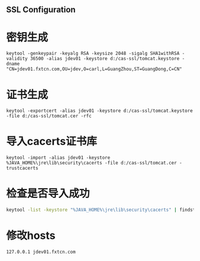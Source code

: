 ## SSL Configuration

# 密钥生成

```shell
keytool -genkeypair -keyalg RSA -keysize 2048 -sigalg SHA1withRSA -validity 36500 -alias jdev01 -keystore d:/cas-ssl/tomcat.keystore -dname "CN=jdev01.fxtcn.com,OU=jdev,O=carl,L=GuangZhou,ST=GuangDong,C=CN"
```

# 证书生成
```shell
keytool -exportcert -alias jdev01 -keystore d:/cas-ssl/tomcat.keystore  -file d:/cas-ssl/tomcat.cer -rfc
```



# 导入cacerts证书库

```shell
keytool -import -alias jdev01 -keystore %JAVA_HOME%\jre\lib\security\cacerts -file d:/cas-ssl/tomcat.cer -trustcacerts
```

# 检查是否导入成功

```bash
keytool -list -keystore "%JAVA_HOME%\jre\lib\security\cacerts" | findstr/i server
```





# 修改hosts

```bash
127.0.0.1 jdev01.fxtcn.com
```

